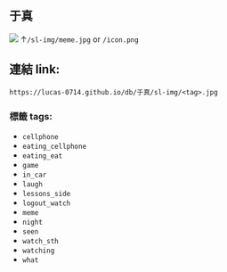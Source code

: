 ## 于真
![](https://lucas-0714.github.io/db/于真/icon.png)
↑`/sl-img/meme.jpg` or `/icon.png`

## 連結 link:
`https://lucas-0714.github.io/db/于真/sl-img/<tag>.jpg`

### 標籤 tags:
- `cellphone`
- `eating_cellphone`
- `eating_eat`
- `game`
- `in_car`
- `laugh`
- `lessons_side`
- `logout_watch`
- `meme`
- `night`
- `seen`
- `watch_sth`
- `watching`
- `what`
